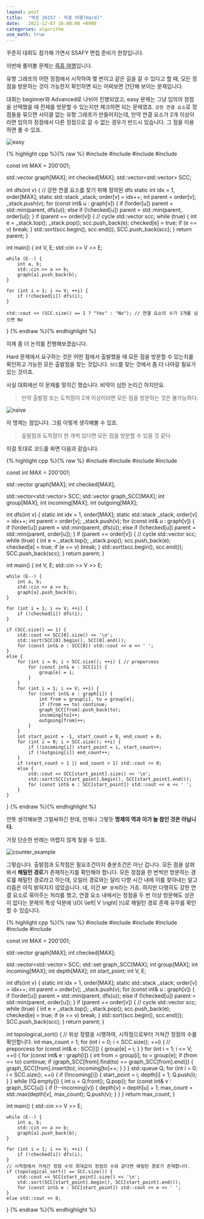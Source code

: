 ```yaml
---
layout: post
title:  "백준 26157 - 즉흥 여행(Hard)"
date:   2022-12-07 16:00:00 +0900
categories: algorithm
use_math: true
---
```


꾸준히 대회도 참가해 가면서 SSAFY 면접 준비가 한창입니다.

이번에 풀어볼 문제는 [즉흥 여행][q]입니다.

유향 그래프의 어떤 정점에서 시작하여 몇 번이고 같은 길을 갈 수 있다고 할 때, 모든 정점을 방문하는 것이 가능한지 확인하면 되는 어찌보면 간단해 보이는 문제입니다.

대회는 beginner와 Advanced로 나뉘어 진행되었고, easy 문제는 그냥 임의의 정점을 선택했을 때 전체를 방문할 수 있는지만 체크하면 되는 문제였죠. `강한 연결 요소`로 정점들을 묶으면 사이클 없는 유향 그래프가 만들어지는데, 만약 연결 요소가 2개 이상이라면 임의의 정점에서 다른 정점으로 갈 수 없는 경우가 반드시 있습니다. 그 점을 이용하면 풀 수 있죠.

![easy](/assets/images/2022-12-07-q26157/easy.png)

{% highlight cpp %}{% raw %}
#include <iostream>
#include <vector>
#include <stack>
#include <algorithm>

const int MAX = 200'001;

std::vector<int> graph[MAX];
int checked[MAX];
std::vector<std::vector<int>> SCC;

int dfs(int v) { // 강한 연결 요소를 찾기 위해 정의된 dfs
	static int idx = 1, order[MAX];
	static std::stack<int> _stack;
	order[v] = idx++;
	int parent = order[v];
	_stack.push(v);
	for (const int& u : graph[v]) {
		if (!order[u]) parent = std::min(parent, dfs(u));
		else if (!checked[u]) parent = std::min(parent, order[u]);
	}
	if (parent == order[v]) { // cycle
		std::vector<int> scc;
		while (true) {
			int e = _stack.top(); _stack.pop();
			scc.push_back(e);
			checked[e] = true;
			if (e == v) break;
		}
		std::sort(scc.begin(), scc.end());
		SCC.push_back(scc);
	}
	return parent;
}

int main() {
	int V, E;
	std::cin >> V >> E;

	while (E--) {
		int a, b;
		std::cin >> a >> b;
		graph[a].push_back(b);
	}

	for (int i = 1; i <= V; ++i) {
		if (!checked[i]) dfs(i);
	}

	std::cout << (SCC.size() == 1 ? "Yes" : "No"); // 연결 요소의 수가 1개를 넘으면 No
}
{% endraw %}{% endhighlight %}

이제 좀 더 논의를 진행해보겠습니다.

Hard 문제에서 요구하는 것은 어떤 점에서 출발했을 때 모든 점을 방문할 수 있는지를 확인하고 가능한 모든 출발점을 찾는 것입니다. `SCC`를 찾는 것에서 좀 더 나아갈 필요가 있는 것이죠.

사실 대회에선 이 문제를 맞히긴 했습니다. 비약이 심한 논리긴 하지만요.

> 만약 출발점 또는 도착점이 2개 이상이라면 모든 점을 방문하는 것은 불가능하다.

![naive](/assets/images/2022-12-07-q26157/naive.png)

이 명제는 참입니다. 그럼 이렇게 생각해볼 수 있죠.

> 출발점과 도착점이 한 개씩 있다면 모든 점을 방문할 수 있을 것 같다.

이걸 토대로 코드를 짜면 다음과 같습니다.

{% highlight cpp %}{% raw %}
#include <iostream>
#include <vector>
#include <stack>
#include <algorithm>

const int MAX = 200'001;

std::vector<int> graph[MAX];
int checked[MAX];

std::vector<std::vector<int>> SCC;
std::vector<int> graph_SCC[MAX];
int group[MAX];
int incoming[MAX];
int outgoing[MAX];

int dfs(int v) {
	static int idx = 1, order[MAX];
	static std::stack<int> _stack;
	order[v] = idx++;
	int parent = order[v];
	_stack.push(v);
	for (const int& u : graph[v]) {
		if (!order[u]) parent = std::min(parent, dfs(u));
		else if (!checked[u]) parent = std::min(parent, order[u]);
	}
	if (parent == order[v]) { // cycle
		std::vector<int> scc;
		while (true) {
			int e = _stack.top(); _stack.pop();
			scc.push_back(e);
			checked[e] = true;
			if (e == v) break;
		}
		std::sort(scc.begin(), scc.end());
		SCC.push_back(scc);
	}
	return parent;
}

int main() {
	int V, E;
	std::cin >> V >> E;

	while (E--) {
		int a, b;
		std::cin >> a >> b;
		graph[a].push_back(b);
	}

	for (int i = 1; i <= V; ++i) {
		if (!checked[i]) dfs(i);
	}

	if (SCC.size() == 1) {
		std::cout << SCC[0].size() << '\n';
		std::sort(SCC[0].begin(), SCC[0].end());
		for (const int& e : SCC[0]) std::cout << e << ' ';
	}
	else {
		for (int i = 0; i < SCC.size(); ++i) { // preporcess
			for (const int& e : SCC[i]) {
				group[e] = i;
			}
		}
		for (int i = 1; i <= V; ++i) {
			for (const int& e : graph[i]) {
				int from = group[i], to = group[e];
				if (from == to) continue;
				graph_SCC[from].push_back(to);
				incoming[to]++;
				outgoing[from]++;
			}
		}
		int start_point = -1, start_count = 0, end_count = 0;
		for (int i = 0; i < SCC.size(); ++i) {
			if (!incoming[i]) start_point = i, start_count++;
			if (!outgoing[i]) end_count++;
		}
		if (start_count > 1 || end_count > 1) std::cout << 0;
		else {
			std::cout << SCC[start_point].size() << '\n';
			std::sort(SCC[start_point].begin(), SCC[start_point].end());
			for (const int& e : SCC[start_point]) std::cout << e << ' ';
		}
	}
}
{% endraw %}{% endhighlight %}

언뜻 생각해보면 그럴싸하긴 한데, 언제나 그렇듯 <strong>명제의 역과 이가 늘 참인 것은 아닙니다.</strong>

가장 단순한 반례는 어렵지 않게 찾을 수 있죠.

![counter_example](/assets/images/2022-12-07-q26157/counter_example.png)

그렇습니다. 출발점과 도착점은 필요조건이지 충분조건은 아닌 겁니다. 모든 점을 살펴봐서 <strong>해밀턴 경로</strong>가 존재하는지를 확인해야 합니다. 모든 정점을 한 번씩만 방문하는 경로를 해밀턴 경로라고 하는데, 오일러 경로와는 달리 다항 시간 내에 이를 찾아내는 알고리즘은 아직 밝혀지지 않았습니다. 네, 이건 `NP 문제`라는 거죠. 하지만 다행히도 강한 연결 요소로 묶어주는 처리를 했고, 연결 요소 내에서는 정점을 두 번 이상 방문해도 상관이 없다는 문제의 특성 덕분에 \\(O( \left\| V \right\| )\\)로 해밀턴 경로 존재 유무를 확인할 수 있습니다.

{% highlight cpp %}{% raw %}
#include <iostream>
#include <vector>
#include <stack>
#include <queue>
#include <set>
#include <algorithm>

const int MAX = 200'001;

std::vector<int> graph[MAX];
int checked[MAX];

std::vector<std::vector<int>> SCC;
std::set<int> graph_SCC[MAX];
int group[MAX];
int incoming[MAX];
int depth[MAX];
int start_point;
int V, E;

int dfs(int v) {
	static int idx = 1, order[MAX];
	static std::stack<int> _stack;
	order[v] = idx++;
	int parent = order[v];
	_stack.push(v);
	for (const int& u : graph[v]) {
		if (!order[u]) parent = std::min(parent, dfs(u));
		else if (!checked[u]) parent = std::min(parent, order[u]);
	}
	if (parent == order[v]) { // cycle
		std::vector<int> scc;
		while (true) {
			int e = _stack.top(); _stack.pop();
			scc.push_back(e);
			checked[e] = true;
			if (e == v) break;
		}
		std::sort(scc.begin(), scc.end());
		SCC.push_back(scc);
	}
	return parent;
}

int topological_sort() { // 위상 정렬을 시행하여, 시작점으로부터 거쳐간 정점의 수를 확인합니다.
	int max_count = 1;
	for (int i = 0; i < SCC.size(); ++i) { // preporcess
		for (const int& e : SCC[i]) {
			group[e] = i;
		}
	}
	for (int i = 1; i <= V; ++i) {
		for (const int& e : graph[i]) {
			int from = group[i], to = group[e];
			if (from == to) continue;
			if (graph_SCC[from].find(to) == graph_SCC[from].end()) {
				graph_SCC[from].insert(to);
				incoming[to]++;
			}
		}
	}
	std::queue<int> Q;
	for (int i = 0; i < SCC.size(); ++i) {
		if (!incoming[i]) {
			start_point = i;
			depth[i] = 1;
			Q.push(i);
		}
	}
	while (!Q.empty()) {
		int u = Q.front(); Q.pop();
		for (const int& v : graph_SCC[u]) {
			if (!--incoming[v]) {
				depth[v] = depth[u] + 1;
				max_count = std::max(depth[v], max_count);
				Q.push(v);
			}
		}
	}
	return max_count;
}

int main() {
	std::cin >> V >> E;

	while (E--) {
		int a, b;
		std::cin >> a >> b;
		graph[a].push_back(b);
	}

	for (int i = 1; i <= V; ++i) {
		if (!checked[i]) dfs(i);
	}
    // 시작점에서 거쳐간 정점 수의 최대값이 정점의 수와 같다면 해밀턴 경로가 존재합니다.
	if (topological_sort() == SCC.size()) { 
		std::cout << SCC[start_point].size() << '\n';
		std::sort(SCC[start_point].begin(), SCC[start_point].end());
		for (const int& e : SCC[start_point]) std::cout << e << ' ';
	}
	else std::cout << 0;
}
{% endraw %}{% endhighlight %}

[q]:https://www.acmicpc.net/problem/26157